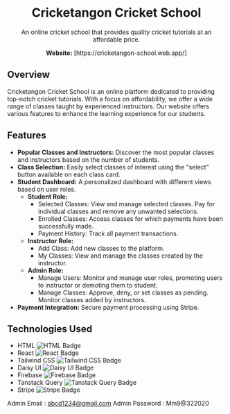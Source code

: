 <h1 align="center">Cricketangon Cricket School</h1>

<p align="center">
  An online cricket school that provides quality cricket tutorials at an affordable price.
</p>

<p align="center">
  <strong>Website:</strong> [https://cricketangon-school.web.app/]
</p>

## Overview

Cricketangon Cricket School is an online platform dedicated to providing top-notch cricket tutorials. With a focus on affordability, we offer a wide range of classes taught by experienced instructors. Our website offers various features to enhance the learning experience for our students.

## Features

- **Popular Classes and Instructors:** Discover the most popular classes and instructors based on the number of students.
- **Class Selection:** Easily select classes of interest using the "select" button available on each class card.
- **Student Dashboard:** A personalized dashboard with different views based on user roles.
  - **Student Role:**
    - Selected Classes: View and manage selected classes. Pay for individual classes and remove any unwanted selections.
    - Enrolled Classes: Access classes for which payments have been successfully made.
    - Payment History: Track all payment transactions.
  - **Instructor Role:**
    - Add Class: Add new classes to the platform.
    - My Classes: View and manage the classes created by the instructor.
  - **Admin Role:**
    - Manage Users: Monitor and manage user roles, promoting users to instructor or demoting them to student.
    - Manage Classes: Approve, deny, or set classes as pending. Monitor classes added by instructors.
- **Payment Integration:** Secure payment processing using Stripe.

## Technologies Used

- HTML ![HTML Badge](https://img.shields.io/badge/HTML-5E8B00?style=for-the-badge&logo=html5&logoColor=white)
- React ![React Badge](https://img.shields.io/badge/React-61DAFB?style=for-the-badge&logo=react&logoColor=white)
- Tailwind CSS ![Tailwind CSS Badge](https://img.shields.io/badge/Tailwind_CSS-38B2AC?style=for-the-badge&logo=tailwind-css&logoColor=white)
- Daisy UI ![Daisy UI Badge](https://img.shields.io/badge/Daisy_UI-FF4785?style=for-the-badge&logo=storybook&logoColor=white)
- Firebase ![Firebase Badge](https://img.shields.io/badge/Firebase-FFCA28?style=for-the-badge&logo=firebase&logoColor=black)
- Tanstack Query ![Tanstack Query Badge](https://img.shields.io/badge/Tanstack_Query-333333?style=for-the-badge&logo=react&logoColor=white)
- Stripe ![Stripe Badge](https://img.shields.io/badge/Stripe-008CDD?style=for-the-badge&logo=stripe&logoColor=white)

Admin Email : abcd1234@gmail.com
Admin Password : Mm9@322020
